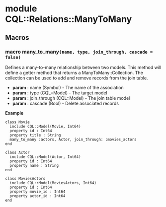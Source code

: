 # module CQL::Relations::ManyToMany

## Macros

### macro many_to_many`(name, type, join_through, cascade = false)`

Defines a many-to-many relationship between two models.
This method will define a getter method that returns a ManyToMany::Collection.
The collection can be used to add and remove records from the join table.

- **param** : name (Symbol) - The name of the association
- **param** : type (CQL::Model) - The target model
- **param** : join_through (CQL::Model) - The join table model
- **param** : cascade (Bool) - Delete associated records

**Example**

```crystal
class Movie
  include CQL::Model(Movie, Int64)
  property id : Int64
  property title : String
  many_to_many :actors, Actor, join_through: :movies_actors
end

class Actor
  include CQL::Model(Actor, Int64)
  property id : Int64
  property name : String
end

class MoviesActors
  include CQL::Model(MoviesActors, Int64)
  property id : Int64
  property movie_id : Int64
  property actor_id : Int64
end
```
